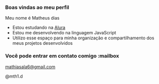 ### Boas vindas ao meu perfil 

Meu nome é Matheus dias

- Estou estudando na [Alura](https://www.alura.com.br)
- Estou me desenvolvendo na linguagem JavaScript
- Utilizo esse espaço para minha organização e compartilhamento dos meus projetos desenvolvidos

### Você pode entrar em contato comigo :mailbox

mathiasala6@gmail.com

@mth1.d

